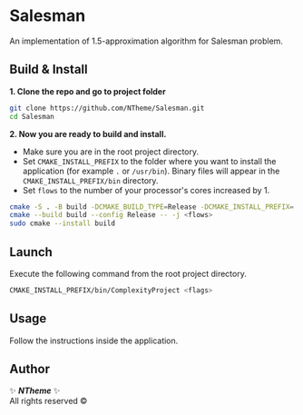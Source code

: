 <!--========================================   <
    * Author  : NTheme - All rights reserved
    * Created : 16 December 2024, 4:23 AM
    * File    : README
    * Project : Salesman
>   ======================================== -->

Salesman
===

An implementation of 1.5-approximation algorithm for Salesman problem.

Build & Install
---

**1. Clone the repo and go to project folder**

  ```sh
  git clone https://github.com/NTheme/Salesman.git
  cd Salesman
  ```

**2. Now you are ready to build and install.**

- Make sure you are in the root project directory.
- Set `CMAKE_INSTALL_PREFIX` to the folder where you want to install the application (for example `.` or `/usr/bin`).
  Binary files will appear in the `CMAKE_INSTALL_PREFIX/bin` directory.
- Set `flows` to the number of your processor's cores increased by 1.

```sh
cmake -S . -B build -DCMAKE_BUILD_TYPE=Release -DCMAKE_INSTALL_PREFIX=. -G"Unix Makefiles"
cmake --build build --config Release -- -j <flows>
sudo cmake --install build
```

Launch
---

Execute the following command from the root project directory.

```sh
CMAKE_INSTALL_PREFIX/bin/ComplexityProject <flags>
```

Usage
---

Follow the instructions inside the application.

Author
---

✨ ***NTheme*** ✨  
All rights reserved ©
